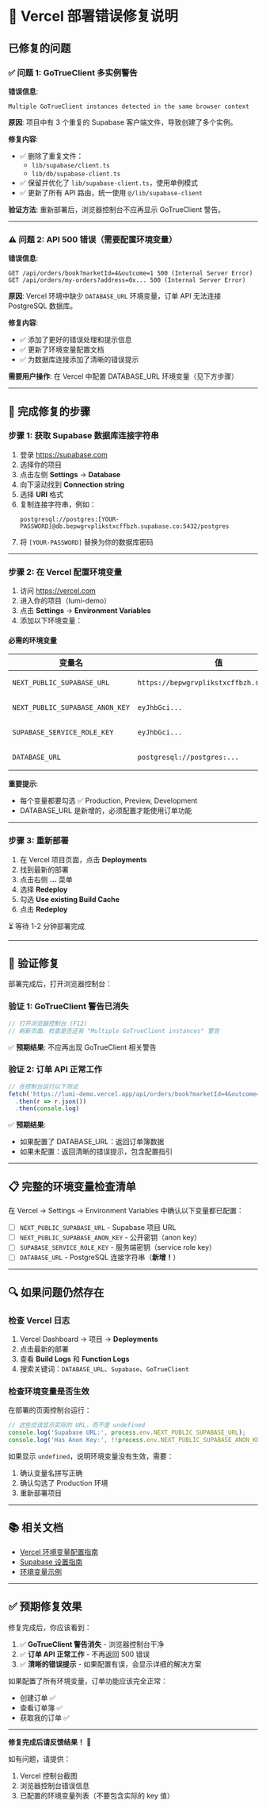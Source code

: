 # 🔧 Vercel 部署错误修复说明

## 已修复的问题

### ✅ 问题 1: GoTrueClient 多实例警告
**错误信息**: 
```
Multiple GoTrueClient instances detected in the same browser context
```

**原因**: 项目中有 3 个重复的 Supabase 客户端文件，导致创建了多个实例。

**修复内容**:
- ✅ 删除了重复文件：
  - `lib/supabase/client.ts`
  - `lib/db/supabase-client.ts`
- ✅ 保留并优化了 `lib/supabase-client.ts`，使用单例模式
- ✅ 更新了所有 API 路由，统一使用 `@/lib/supabase-client`

**验证方法**: 重新部署后，浏览器控制台不应再显示 GoTrueClient 警告。

---

### ⚠️ 问题 2: API 500 错误（需要配置环境变量）

**错误信息**:
```
GET /api/orders/book?marketId=4&outcome=1 500 (Internal Server Error)
GET /api/orders/my-orders?address=0x... 500 (Internal Server Error)
```

**原因**: Vercel 环境中缺少 `DATABASE_URL` 环境变量，订单 API 无法连接 PostgreSQL 数据库。

**修复内容**:
- ✅ 添加了更好的错误处理和提示信息
- ✅ 更新了环境变量配置文档
- ✅ 为数据库连接添加了清晰的错误提示

**需要用户操作**: 在 Vercel 中配置 DATABASE_URL 环境变量（见下方步骤）

---

## 🚀 完成修复的步骤

### 步骤 1: 获取 Supabase 数据库连接字符串

1. 登录 https://supabase.com
2. 选择你的项目
3. 点击左侧 **Settings** → **Database**
4. 向下滚动找到 **Connection string**
5. 选择 **URI** 格式
6. 复制连接字符串，例如：
   ```
   postgresql://postgres:[YOUR-PASSWORD]@db.bepwgrvplikstxcffbzh.supabase.co:5432/postgres
   ```
7. 将 `[YOUR-PASSWORD]` 替换为你的数据库密码

---

### 步骤 2: 在 Vercel 配置环境变量

1. 访问 https://vercel.com
2. 进入你的项目（lumi-demo）
3. 点击 **Settings** → **Environment Variables**
4. 添加以下环境变量：

#### 必需的环境变量

| 变量名 | 值 | 说明 |
|--------|-----|------|
| `NEXT_PUBLIC_SUPABASE_URL` | `https://bepwgrvplikstxcffbzh.supabase.co` | Supabase 项目 URL |
| `NEXT_PUBLIC_SUPABASE_ANON_KEY` | `eyJhbGci...` | Supabase 公开密钥 |
| `SUPABASE_SERVICE_ROLE_KEY` | `eyJhbGci...` | Supabase 服务端密钥 |
| `DATABASE_URL` | `postgresql://postgres:...` | PostgreSQL 连接字符串 |

**重要提示**: 
- 每个变量都要勾选 ✅ Production, Preview, Development
- DATABASE_URL 是新增的，必须配置才能使用订单功能

---

### 步骤 3: 重新部署

1. 在 Vercel 项目页面，点击 **Deployments**
2. 找到最新的部署
3. 点击右侧 **...** 菜单
4. 选择 **Redeploy**
5. 勾选 **Use existing Build Cache**
6. 点击 **Redeploy**

⏳ 等待 1-2 分钟部署完成

---

## 🧪 验证修复

部署完成后，打开浏览器控制台：

### 验证 1: GoTrueClient 警告已消失
```javascript
// 打开浏览器控制台 (F12)
// 刷新页面，检查是否还有 "Multiple GoTrueClient instances" 警告
```

✅ **预期结果**: 不应再出现 GoTrueClient 相关警告

### 验证 2: 订单 API 正常工作
```javascript
// 在控制台运行以下测试
fetch('https://lumi-demo.vercel.app/api/orders/book?marketId=4&outcome=1')
  .then(r => r.json())
  .then(console.log)
```

✅ **预期结果**: 
- 如果配置了 DATABASE_URL：返回订单簿数据
- 如果未配置：返回清晰的错误提示，包含配置指引

---

## 📋 完整的环境变量检查清单

在 Vercel → Settings → Environment Variables 中确认以下变量都已配置：

- [ ] `NEXT_PUBLIC_SUPABASE_URL` - Supabase 项目 URL
- [ ] `NEXT_PUBLIC_SUPABASE_ANON_KEY` - 公开密钥（anon key）
- [ ] `SUPABASE_SERVICE_ROLE_KEY` - 服务端密钥（service role key）
- [ ] `DATABASE_URL` - PostgreSQL 连接字符串（**新增！**）

---

## 🔍 如果问题仍然存在

### 检查 Vercel 日志

1. Vercel Dashboard → 项目 → **Deployments**
2. 点击最新的部署
3. 查看 **Build Logs** 和 **Function Logs**
4. 搜索关键词：`DATABASE_URL`、`Supabase`、`GoTrueClient`

### 检查环境变量是否生效

在部署的页面控制台运行：
```javascript
// 这些应该显示实际的 URL，而不是 undefined
console.log('Supabase URL:', process.env.NEXT_PUBLIC_SUPABASE_URL);
console.log('Has Anon Key:', !!process.env.NEXT_PUBLIC_SUPABASE_ANON_KEY);
```

如果显示 `undefined`，说明环境变量没有生效，需要：
1. 确认变量名拼写正确
2. 确认勾选了 Production 环境
3. 重新部署项目

---

## 📚 相关文档

- [Vercel 环境变量配置指南](./VERCEL_环境变量配置指南.md)
- [Supabase 设置指南](./SUPABASE_SETUP_GUIDE.md)
- [环境变量示例](./env.example)

---

## ✅ 预期修复效果

修复完成后，你应该看到：

1. ✅ **GoTrueClient 警告消失** - 浏览器控制台干净
2. ✅ **订单 API 正常工作** - 不再返回 500 错误
3. ✅ **清晰的错误提示** - 如果配置有误，会显示详细的解决方案

如果配置了所有环境变量，订单功能应该完全正常：
- 创建订单 ✅
- 查看订单簿 ✅
- 获取我的订单 ✅

---

**修复完成后请反馈结果！** 🎉

如有问题，请提供：
1. Vercel 控制台截图
2. 浏览器控制台错误信息
3. 已配置的环境变量列表（不要包含实际的 key 值）

